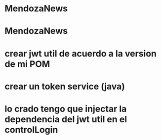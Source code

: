 # MendozaNews
# MendozaNews


# crear jwt util de acuerdo a la version de mi POM 
# crear un token service (java) 
# lo crado tengo que injectar la dependencia del jwt util en el controlLogin